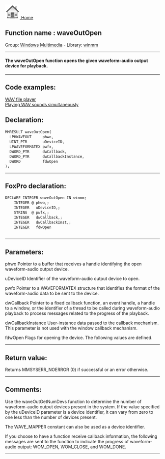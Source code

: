 [<img src="../../images/home.png"> Home ](https://github.com/VFPX/Win32API)  

## Function name : waveOutOpen
Group: [Windows Multimedia](../../functions_group.md#Windows_Multimedia)  -  Library: [winmm](../../libraries.md#winmm)  
***  


#### The waveOutOpen function opens the given waveform-audio output device for playback.
***  


## Code examples:
[WAV file player](../../samples/sample_417.md)  
[Playing WAV sounds simultaneously](../../samples/sample_523.md)  

## Declaration:
```foxpro  
MMRESULT waveOutOpen(
  LPHWAVEOUT     phwo,
  UINT_PTR       uDeviceID,
  LPWAVEFORMATEX pwfx,
  DWORD_PTR      dwCallback,
  DWORD_PTR      dwCallbackInstance,
  DWORD          fdwOpen
);  
```  
***  


## FoxPro declaration:
```foxpro  
DECLARE INTEGER waveOutOpen IN winmm;
	INTEGER @ phwo,;
	INTEGER   uDeviceID,;
	STRING  @ pwfx,;
	INTEGER   dwCallback,;
	INTEGER   dwCallbackInst,;
	INTEGER   fdwOpen
  
```  
***  


## Parameters:
phwo 
Pointer to a buffer that receives a handle identifying the open waveform-audio output device.

uDeviceID 
Identifier of the waveform-audio output device to open.

pwfx 
Pointer to a WAVEFORMATEX structure that identifies the format of the waveform-audio data to be sent to the device.

dwCallback 
Pointer to a fixed callback function, an event handle, a handle to a window, or the identifier of a thread to be called during waveform-audio playback to process messages related to the progress of the playback.

dwCallbackInstance 
User-instance data passed to the callback mechanism. This parameter is not used with the window callback mechanism. 

fdwOpen 
Flags for opening the device. The following values are defined.  
***  


## Return value:
Returns MMSYSERR_NOERROR (0) if successful or an error otherwise.  
***  


## Comments:
Use the waveOutGetNumDevs function to determine the number of waveform-audio output devices present in the system. If the value specified by the uDeviceID parameter is a device identifier, it can vary from zero to one less than the number of devices present.   
  
The WAVE_MAPPER constant can also be used as a device identifier.  
  
If you choose to have a function receive callback information, the following messages are sent to the function to indicate the progress of waveform-audio output: WOM_OPEN, WOM_CLOSE, and WOM_DONE.   
  
***  

